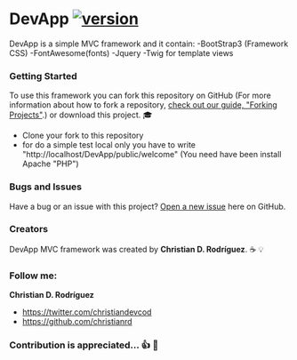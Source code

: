 DevApp [![version](https://img.shields.io/badge/version-v0.1.0-yellowgreen.svg)](https://github.com/christianrd/DevApp/releases/tag/v0.1.0)
========

DevApp is a simple MVC framework and it contain:
 -BootStrap3 (Framework CSS)
 -FontAwesome(fonts)
 -Jquery
 -Twig for template views

### Getting Started 

To use this framework you can fork this repository on GitHub (For more information about how to fork a repository, [ check out our guide, "Forking Projects"](https://help.github.com/articles/fork-a-repo/).) or download this project. :mortar_board:

- Clone your fork to this repository
- for do a simple test local only you have to write "http://localhost/DevApp/public/welcome" (You need have been install Apache "PHP")

### Bugs and Issues

Have a bug or an issue with this project? [Open a new issue](https://github.com/christianrd/DevApp/issues) here on GitHub. 

### Creators

DevApp MVC framework was created by **Christian D. Rodríguez**. :coffee: :bulb:

### Follow me:

**Christian D. Rodríguez**
* https://twitter.com/christiandevcod
* https://github.com/christianrd


### Contribution is appreciated... :+1: :sparkling_heart:
